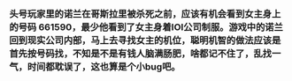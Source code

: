 ###  头号玩家里的诺兰在哥斯拉里被杀死之前，应该有机会看到女主身上的号码 661590，最少他看到了女主身着IOI公司制服。游戏中的诺兰回到现实公司内部，马上去寻找女主的机位，聪明机智的做法应该是首先按号码找，不知是不是有钱人脑满肠肥，啥都记不住了，乱找一气，时间都耽误了，这也算是个小bug吧。
